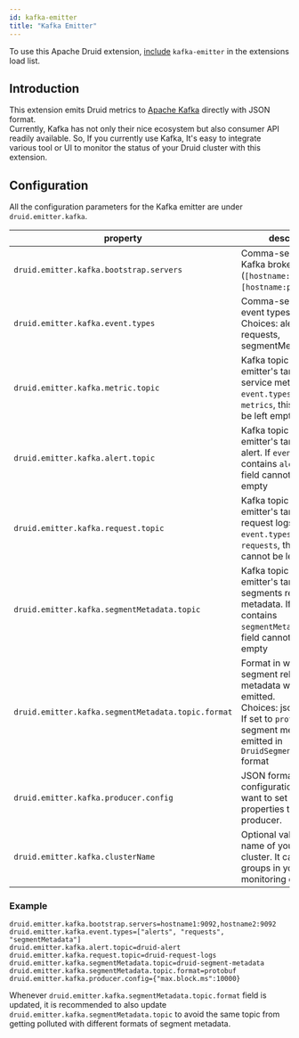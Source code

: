```yaml
---
id: kafka-emitter
title: "Kafka Emitter"
---
```


<!--
  ~ Licensed to the Apache Software Foundation (ASF) under one
  ~ or more contributor license agreements.  See the NOTICE file
  ~ distributed with this work for additional information
  ~ regarding copyright ownership.  The ASF licenses this file
  ~ to you under the Apache License, Version 2.0 (the
  ~ "License"); you may not use this file except in compliance
  ~ with the License.  You may obtain a copy of the License at
  ~
  ~   http://www.apache.org/licenses/LICENSE-2.0
  ~
  ~ Unless required by applicable law or agreed to in writing,
  ~ software distributed under the License is distributed on an
  ~ "AS IS" BASIS, WITHOUT WARRANTIES OR CONDITIONS OF ANY
  ~ KIND, either express or implied.  See the License for the
  ~ specific language governing permissions and limitations
  ~ under the License.
  -->


To use this Apache Druid extension, [include](../../development/extensions.md#loading-extensions) `kafka-emitter` in the extensions load list.

## Introduction

This extension emits Druid metrics to [Apache Kafka](https://kafka.apache.org) directly with JSON format.<br>
Currently, Kafka has not only their nice ecosystem but also consumer API readily available.
So, If you currently use Kafka, It's easy to integrate various tool or UI
to monitor the status of your Druid cluster with this extension.

## Configuration

All the configuration parameters for the Kafka emitter are under `druid.emitter.kafka`.

| property                                           | description                                                                                                                                                                             | required? | default               |
|----------------------------------------------------|-----------------------------------------------------------------------------------------------------------------------------------------------------------------------------------------|-----------|-----------------------|
| `druid.emitter.kafka.bootstrap.servers`            | Comma-separated Kafka broker. (`[hostname:port],[hostname:port]...`)                                                                                                                    | yes       | none                  |
| `druid.emitter.kafka.event.types`                  | Comma-separated event types. <br/>Choices: alerts, metrics, requests, segmentMetadata                                                                                                   | no        | ["metrics", "alerts"] |
| `druid.emitter.kafka.metric.topic`                 | Kafka topic name for emitter's target to emit service metric. If `event.types` contains `metrics`, this field cannot be left empty                                                      | no        | none                  |
| `druid.emitter.kafka.alert.topic`                  | Kafka topic name for emitter's target to emit alert. If `event.types` contains `alerts`, this field cannot be left empty                                                                | no        | none                  |
| `druid.emitter.kafka.request.topic`                | Kafka topic name for emitter's target to emit request logs. If `event.types` contains `requests`, this field cannot be left empty                                                       | no        | none                  |
| `druid.emitter.kafka.segmentMetadata.topic`        | Kafka topic name for emitter's target to emit segments related metadata. If `event.types` contains `segmentMetadata`, this field cannot be left empty                                   | no        | none                  |
| `druid.emitter.kafka.segmentMetadata.topic.format` | Format in which segment related metadata will be emitted. <br/>Choices: json, protobuf.<br/> If set to `protobuf`, then segment metadata is emitted in `DruidSegmentEvent.proto` format | no        | json                  |
| `druid.emitter.kafka.producer.config`              | JSON formatted configuration which user want to set additional properties to Kafka producer.                                                                                            | no        | none                  |
| `druid.emitter.kafka.clusterName`                  | Optional value to specify name of your druid cluster. It can help make groups in your monitoring environment.                                                                           | no        | none                  |

### Example

```
druid.emitter.kafka.bootstrap.servers=hostname1:9092,hostname2:9092
druid.emitter.kafka.event.types=["alerts", "requests", "segmentMetadata"]
druid.emitter.kafka.alert.topic=druid-alert
druid.emitter.kafka.request.topic=druid-request-logs
druid.emitter.kafka.segmentMetadata.topic=druid-segment-metadata
druid.emitter.kafka.segmentMetadata.topic.format=protobuf 
druid.emitter.kafka.producer.config={"max.block.ms":10000}
```
Whenever `druid.emitter.kafka.segmentMetadata.topic.format` field is updated, it is recommended to also update  `druid.emitter.kafka.segmentMetadata.topic` to avoid the same topic from getting polluted with different formats of segment metadata.

